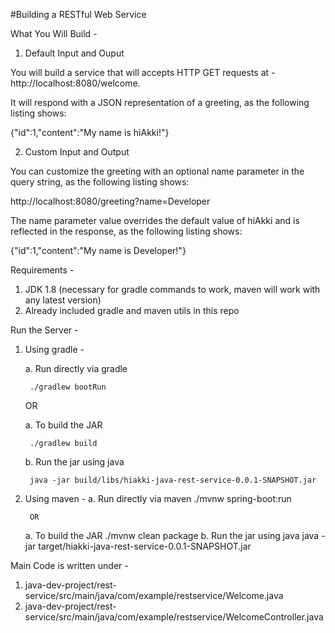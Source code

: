 #Building a RESTful Web Service

What You Will Build - 

1. Default Input and Ouput

You will build a service that will accepts HTTP GET requests at - 
http://localhost:8080/welcome.

It will respond with a JSON representation of a greeting, as the following listing shows:

{"id":1,"content":"My name is hiAkki!"}

2. Custom Input and Output

You can customize the greeting with an optional name parameter in the query string, as the following listing shows:

http://localhost:8080/greeting?name=Developer

The name parameter value overrides the default value of hiAkki and is reflected in the response, as the following listing shows:

{"id":1,"content":"My name is Developer!"}


Requirements -
1. JDK 1.8 (necessary for gradle commands to work, maven will work with any latest version)
2. Already included gradle and maven utils in this repo


Run the Server -

1. Using gradle -

    a. Run directly via gradle
    
        ./gradlew bootRun

    OR
        
    a. To build the JAR
    
        ./gradlew build
    
    b. Run the jar using java
    
        java -jar build/libs/hiakki-java-rest-service-0.0.1-SNAPSHOT.jar

2. Using maven -
    a. Run directly via maven
        ./mvnw spring-boot:run

        OR

    a. To build the JAR
        ./mvnw clean package
    b. Run the jar using java
        java -jar target/hiakki-java-rest-service-0.0.1-SNAPSHOT.jar


Main Code is written under - 
1. java-dev-project/rest-service/src/main/java/com/example/restservice/Welcome.java
2. java-dev-project/rest-service/src/main/java/com/example/restservice/WelcomeController.java

